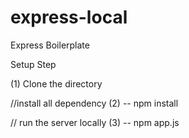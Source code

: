 # express-local
Express Boilerplate

Setup Step 

(1) Clone the directory

//install all dependency
(2) -- npm install

// run the server locally
(3) -- npm app.js
